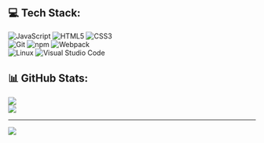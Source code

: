 ## 💻 Tech Stack:
![JavaScript][JavaScript] ![HTML5][HTML5] ![CSS3][CSS3]     
![Git][Git] ![npm][npm] ![Webpack][Webpack]  
![Linux][Linux] ![Visual Studio Code][Visual Studio Code]

## 📊 GitHub Stats:
![](https://github-readme-streak-stats.herokuapp.com/?user=Michael-Mine&theme=gotham&hide_border=false)<br/>
![](https://github-readme-stats.vercel.app/api/top-langs/?username=Michael-Mine&theme=gotham&hide_border=false&include_all_commits=false&count_private=false&layout=compact)

---
[![](https://visitcount.itsvg.in/api?id=Michael-Mine&icon=0&color=0)](https://visitcount.itsvg.in)

[JavaScript]: https://img.shields.io/badge/javascript-%23323330.svg?style=for-the-badge&logo=javascript&logoColor=%23F7DF1E

[HTML5]: https://img.shields.io/badge/html5-%23E34F26.svg?style=for-the-badge&logo=html5&logoColor=white

[CSS3]: https://img.shields.io/badge/css3-%231572B6.svg?style=for-the-badge&logo=css3&logoColor=white

[Git]: https://img.shields.io/badge/GIT-E44C30?style=for-the-badge&logo=git&logoColor=white

[npm]: https://img.shields.io/badge/npm-CB3837?style=for-the-badge&logo=npm&logoColor=white

[Webpack]: https://img.shields.io/badge/Webpack-8DD6F9?style=for-the-badge&logo=Webpack&logoColor=white

[Linux]: https://img.shields.io/badge/Linux-FCC624?style=for-the-badge&logo=linux&logoColor=black

[Visual Studio Code]: https://img.shields.io/badge/Visual%20Studio%20Code-0078d7.svg?style=for-the-badge&logo=visual-studio-code&logoColor=white